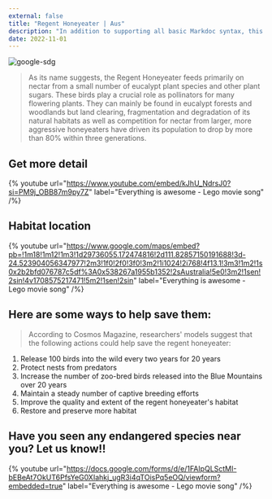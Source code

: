 ```yaml
---
external: false
title: "Regent Honeyeater | Aus"
description: "In addition to supporting all basic Markdoc syntax, this template also supports extended markdown syntax to render custom components."
date: 2022-11-01
---
```


![google-sdg](/images/aus2.png)


>As its name suggests, the Regent Honeyeater feeds primarily on nectar from a small number of eucalypt plant species and other plant sugars. These birds play a crucial role as pollinators for many flowering plants. They can mainly be found in eucalypt forests and woodlands but land clearing, fragmentation and degradation of its natural habitats as well as competition for nectar from larger, more aggressive honeyeaters have driven its population to drop by more than 80% within three generations.

## Get more detail

{% youtube url="https://www.youtube.com/embed/kJhU_NdrsJ0?si=PM9j_OBB87m9py7Z" label="Everything is awesome - Lego movie song" /%}

## Habitat location

{% youtube url="https://www.google.com/maps/embed?pb=!1m18!1m12!1m3!1d29736055.172474816!2d111.82857150191688!3d-24.523904056347977!2m3!1f0!2f0!3f0!3m2!1i1024!2i768!4f13.1!3m3!1m2!1s0x2b2bfd076787c5df%3A0x538267a1955b1352!2sAustralia!5e0!3m2!1sen!2sin!4v1708575217471!5m2!1sen!2sin" label="Everything is awesome - Lego movie song" /%}

## Here are some ways to help save them:
>According to Cosmos Magazine, researchers' models suggest that the following actions could help save the regent honeyeater:
1. Release 100 birds into the wild every two years for 20 years
2. Protect nests from predators
3. Increase the number of zoo-bred birds released into the Blue Mountains over 20 years
4. Maintain a steady number of captive breeding efforts
5. Improve the quality and extent of the regent honeyeater's habitat
6. Restore and preserve more habitat 



## Have you seen any endangered species near you? Let us know!!

{% youtube url="https://docs.google.com/forms/d/e/1FAIpQLSctMI-bEBeAt7OkUT6PfsYeG0XIahkj_ugR3i4qTOisPq5eOQ/viewform?embedded=true" label="Everything is awesome - Lego movie song" /%}
